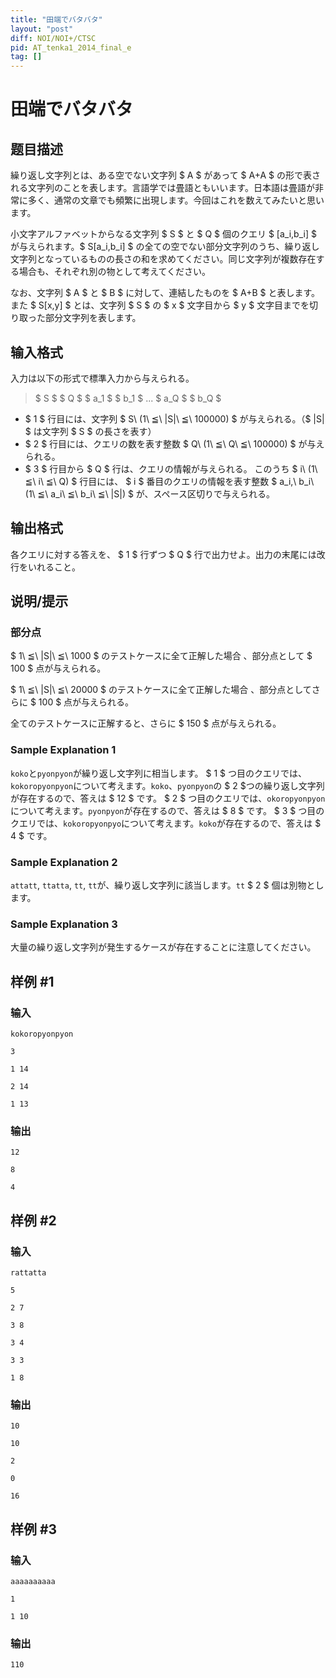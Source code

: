 ```yaml
---
title: "田端でバタバタ"
layout: "post"
diff: NOI/NOI+/CTSC
pid: AT_tenka1_2014_final_e
tag: []
---
```


# 田端でバタバタ

## 题目描述

[problemUrl]: https://atcoder.jp/contests/tenka1-2014-final/tasks/tenka1_2014_final_e

繰り返し文字列とは、ある空でない文字列 $ A $ があって $ A+A $ の形で表される文字列のことを表します。言語学では畳語ともいいます。日本語は畳語が非常に多く、通常の文章でも頻繁に出現します。今回はこれを数えてみたいと思います。

小文字アルファベットからなる文字列 $ S $ と $ Q $ 個のクエリ $ [a_i,b_i] $ が与えられます。$ S[a_i,b_i] $ の全ての空でない部分文字列のうち、繰り返し文字列となっているものの長さの和を求めてください。同じ文字列が複数存在する場合も、それぞれ別の物として考えてください。

なお、文字列 $ A $ と $ B $ に対して、連結したものを $ A+B $ と表します。また $ S[x,y] $ とは、文字列 $ S $ の $ x $ 文字目から $ y $ 文字目までを切り取った部分文字列を表します。

## 输入格式

入力は以下の形式で標準入力から与えられる。

> $ S $ $ Q $ $ a_1 $ $ b_1 $ ... $ a_Q $ $ b_Q $

- $ 1 $ 行目には、文字列 $ S\ (1\ ≦\ |S|\ ≦\ 100000) $ が与えられる。（$ |S| $ は文字列 $ S $ の長さを表す）
- $ 2 $ 行目には、クエリの数を表す整数 $ Q\ (1\ ≦\ Q\ ≦\ 100000) $ が与えられる。
- $ 3 $ 行目から $ Q $ 行は、クエリの情報が与えられる。 このうち $ i\ (1\ ≦\ i\ ≦\ Q) $ 行目には、 $ i $ 番目のクエリの情報を表す整数 $ a_i,\ b_i\ (1\ ≦\ a_i\ ≦\ b_i\ ≦\ |S|) $ が、スペース区切りで与えられる。

## 输出格式

各クエリに対する答えを、 $ 1 $ 行ずつ $ Q $ 行で出力せよ。出力の末尾には改行をいれること。

## 说明/提示

### 部分点

$ 1\ ≦\ |S|\ ≦\ 1000 $ のテストケースに全て正解した場合 、部分点として $ 100 $ 点が与えられる。

$ 1\ ≦\ |S|\ ≦\ 20000 $ のテストケースに全て正解した場合 、部分点としてさらに $ 100 $ 点が与えられる。

全てのテストケースに正解すると、さらに $ 150 $ 点が与えられる。

### Sample Explanation 1

`koko`と`pyonpyon`が繰り返し文字列に相当します。 $ 1 $ つ目のクエリでは、`kokoropyonpyon`について考えます。`koko`、`pyonpyon`の $ 2 $つの繰り返し文字列が存在するので、答えは $ 12 $ です。 $ 2 $ つ目のクエリでは、`okoropyonpyon`について考えます。`pyonpyon`が存在するので、答えは $ 8 $ です。 $ 3 $ つ目のクエリでは、`kokoropyonpyo`について考えます。`koko`が存在するので、答えは $ 4 $ です。

### Sample Explanation 2

`attatt`, `ttatta`, `tt`, `tt`が、繰り返し文字列に該当します。`tt` $ 2 $ 個は別物とします。

### Sample Explanation 3

大量の繰り返し文字列が発生するケースが存在することに注意してください。

## 样例 #1

### 输入

```
kokoropyonpyon
3
1 14
2 14
1 13
```

### 输出

```
12
8
4
```

## 样例 #2

### 输入

```
rattatta
5
2 7
3 8
3 4
3 3
1 8
```

### 输出

```
10
10
2
0
16
```

## 样例 #3

### 输入

```
aaaaaaaaaa
1
1 10
```

### 输出

```
110
```

